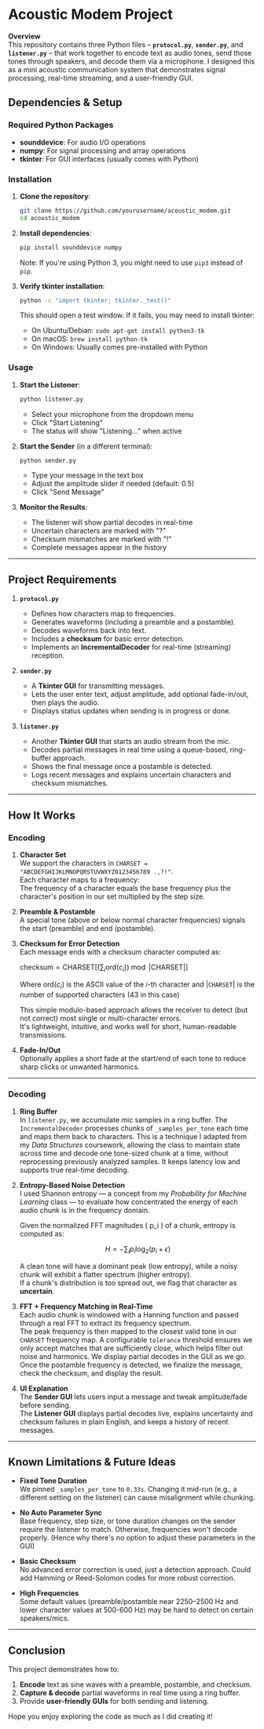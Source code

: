 # Acoustic Modem Project

**Overview**  
This repository contains three Python files – **`protocol.py`**, **`sender.py`**, and **`listener.py`** – that work together to encode text as audio tones, send those tones through speakers, and decode them via a microphone. I designed this as a mini acoustic communication system that demonstrates signal processing, real-time streaming, and a user-friendly GUI.

## Dependencies & Setup

### Required Python Packages
- **sounddevice**: For audio I/O operations
- **numpy**: For signal processing and array operations
- **tkinter**: For GUI interfaces (usually comes with Python)

### Installation

1. **Clone the repository**:
   ```bash
   git clone https://github.com/yourusername/acoustic_modem.git
   cd acoustic_modem
   ```

2. **Install dependencies**:
   ```bash
   pip install sounddevice numpy
   ```
   Note: If you're using Python 3, you might need to use `pip3` instead of `pip`.

3. **Verify tkinter installation**:
   ```bash
   python -c "import tkinter; tkinter._test()"
   ```
   This should open a test window. If it fails, you may need to install tkinter:
   - On Ubuntu/Debian: `sudo apt-get install python3-tk`
   - On macOS: `brew install python-tk`
   - On Windows: Usually comes pre-installed with Python

### Usage

1. **Start the Listener**:
   ```bash
   python listener.py
   ```
   - Select your microphone from the dropdown menu
   - Click "Start Listening"
   - The status will show "Listening..." when active

2. **Start the Sender** (in a different terminal):
   ```bash
   python sender.py
   ```
   - Type your message in the text box
   - Adjust the amplitude slider if needed (default: 0.5)
   - Click "Send Message"

3. **Monitor the Results**:
   - The listener will show partial decodes in real-time
   - Uncertain characters are marked with "?"
   - Checksum mismatches are marked with "!"
   - Complete messages appear in the history

---

## Project Requirements

1. **`protocol.py`**  
   - Defines how characters map to frequencies.  
   - Generates waveforms (including a preamble and a postamble).  
   - Decodes waveforms back into text.  
   - Includes a **checksum** for basic error detection.  
   - Implements an **IncrementalDecoder** for real-time (streaming) reception.

2. **`sender.py`**  
   - A **Tkinter GUI** for transmitting messages.  
   - Lets the user enter text, adjust amplitude, add optional fade-in/out, then plays the audio.  
   - Displays status updates when sending is in progress or done.

3. **`listener.py`**  
   - Another **Tkinter GUI** that starts an audio stream from the mic.  
   - Decodes partial messages in real time using a queue-based, ring-buffer approach.  
   - Shows the final message once a postamble is detected.  
   - Logs recent messages and explains uncertain characters and checksum mismatches.

---

## How It Works

### **Encoding**

1. **Character Set**  
  We support the characters in `CHARSET = "ABCDEFGHIJKLMNOPQRSTUVWXYZ0123456789 .,?!"`.  
  Each character maps to a frequency:  
  The frequency of a character equals the base frequency plus the character's position in our set multiplied by the step size.
2. **Preamble & Postamble**  
  A special tone (above or below normal character frequencies) signals the start (preamble) and end (postamble).
3. **Checksum for Error Detection**  
  Each message ends with a checksum character computed as:

    $\text{checksum} = \text{CHARSET}\left[\left(\sum_{i} \text{ord}(c_i)\right) \bmod |\text{CHARSET}|\right]$

    Where $\text{ord}(c_i)$ is the ASCII value of the *i*-th character and $|\texttt{CHARSET}|$ is the number of supported characters (43 in this case)


    This simple modulo-based approach allows the receiver to detect (but not correct) most single or multi-character errors.  
    It's lightweight, intuitive, and works well for short, human-readable transmissions.
  
4. **Fade-In/Out**  
  Optionally applies a short fade at the start/end of each tone to reduce sharp clicks or unwanted harmonics.

---

### **Decoding**

1. **Ring Buffer**  
   In `listener.py`, we accumulate mic samples in a ring buffer. The `IncrementalDecoder` processes chunks of `_samples_per_tone` each time and maps them back to characters. This is a technique I adapted from my *Data Structures* coursework, allowing the class to maintain state across time and decode one tone-sized chunk at a time, without reprocessing previously analyzed samples. It keeps latency low and supports true real-time decoding.

3. **Entropy-Based Noise Detection**  
  I used Shannon entropy — a concept from my *Probability for Machine Learning* class — to evaluate how concentrated the energy of each audio chunk is in the frequency domain.

    Given the normalized FFT magnitudes \( p_i \) of a chunk, entropy is computed as:
  
    $$H = -\sum_i p_i \log_2(p_i + \epsilon)$$
  
    A clean tone will have a dominant peak (low entropy), while a noisy chunk will exhibit a flatter spectrum (higher entropy).  
    If a chunk's distribution is too spread out, we flag that character as **uncertain**.

4. **FFT + Frequency Matching in Real-Time**  
  Each audio chunk is windowed with a Hanning function and passed through a real FFT to extract its frequency spectrum.  
  The peak frequency is then mapped to the closest valid tone in our `CHARSET` frequency map. A configurable `tolerance` threshold ensures we only accept matches that are sufficiently close, which helps filter out noise and harmonics.
  We display partial decodes in the GUI as we go. Once the postamble frequency is detected, we finalize the message, check the checksum, and display the result.

6. **UI Explanation**  
   The **Sender GUI** lets users input a message and tweak amplitude/fade before sending.  
   The **Listener GUI** displays partial decodes live, explains uncertainty and checksum failures in plain English, and keeps a history of recent messages.

---

## Known Limitations & Future Ideas

- **Fixed Tone Duration**  
We pinned `_samples_per_tone` to `0.33s`. Changing it mid-run (e.g., a different setting on the listener) can cause misalignment while chunking.

- **No Auto Parameter Sync**  
Base frequency, step size, or tone duration changes on the sender require the listener to match. Otherwise, frequencies won't decode properly. (Hence why there's no option to adjust these parameters in the GUI)

- **Basic Checksum**  
No advanced error correction is used, just a detection approach. Could add Hamming or Reed-Solomon codes for more robust correction.

- **High Frequencies**  
Some default values (preamble/postamble near 2250–2500 Hz and lower character values at 500-600 Hz) may be hard to detect on certain speakers/mics.

---

## Conclusion

This project demonstrates how to:
1. **Encode** text as sine waves with a preamble, postamble, and checksum.
2. **Capture & decode** partial waveforms in real time using a ring buffer.
3. Provide **user-friendly GUIs** for both sending and listening.

Hope you enjoy exploring the code as much as I did creating it!
